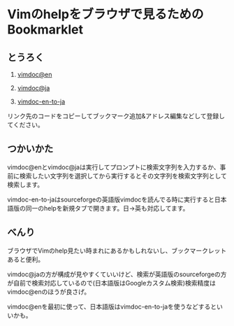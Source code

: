Vimのhelpをブラウザで見るためのBookmarklet
=====

とうろく
-----
1. [vimdoc@en](https://raw.github.com/haya14busa/vimdoc-marklet/master/vimdoc-marklet-en.mim.js)

2. [vimdoc@ja](https://raw.github.com/haya14busa/vimdoc-marklet/master/vimdoc-marklet-ja.mim.js)

3. [vimdoc-en-to-ja](https://raw.github.com/haya14busa/vimdoc-marklet/master/vimdoc-en-to-ja.mim.js)

リンク先のコードをコピーしてブックマーク追加&アドレス編集などして登録してください。

つかいかた
-----
vimdoc@enとvimdoc@jaは実行してプロンプトに検索文字列を入力するか、事前に検索したい文字列を選択してから実行するとその文字列を検索文字列として検索します。

vimdoc-en-to-jaはsourceforgeの英語版vimdocを読んでる時に実行すると日本語版の同一のhelpを新規タブで開きます。日->英も対応してます。

べんり
-----
ブラウザでVimのhelp見たい時まれにあるかもしれないし、ブックマークレットあると便利。

vimdoc@jaの方が構成が見やすくていいけど、検索が英語版のsourceforgeの方が自前で検索対応しているので(日本語版はGoogleカスタム検索)検索精度はvimdoc@enのほうが良さげ。

vimdoc@enを最初に使って、日本語版はvimdoc-en-to-jaを使うなどするといいかも。


